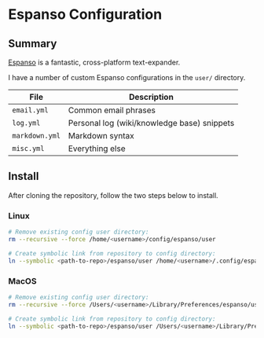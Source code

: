 # Espanso Configuration

## Summary

[Espanso](https://espanso.org/) is a fantastic, cross-platform text-expander.

I have a number of custom Espanso configurations in the `user/` directory.

| File           | Description                                 |
|----------------|---------------------------------------------|
| `email.yml`    | Common email phrases                        |
| `log.yml`      | Personal log (wiki/knowledge base) snippets |
| `markdown.yml` | Markdown syntax                             |
| `misc.yml`     | Everything else                             |


## Install

After cloning the repository, follow the two steps below to install.

### Linux

```sh
# Remove existing config user directory:
rm --recursive --force /home/<username>/config/espanso/user

# Create symbolic link from repository to config directory:
ln --symbolic <path-to-repo>/espanso/user /home/<username>/.config/espanso/user
```

### MacOS

```sh
# Remove existing config user directory:
rm --recursive --force /Users/<username>/Library/Preferences/espanso/user

# Create symbolic link from repository to config directory:
ln --symbolic <path-to-repo>/espanso/user /Users/<username>/Library/Preferences/espanso/user
```
